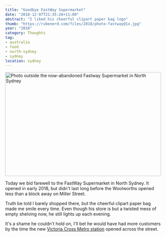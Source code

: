 ```yaml
---
title: "Goodbye FastWay Supermarket"
date: "2018-12-07T21:35:26+11:00"
abstract: "I liked his cheerful clipart paper bag logo"
thumb: "https://rubenerd.com/files/2018/photo-fastway@1x.jpg"
year: "2018"
category: Thoughts
tag:
- australia
- food
- north-sydney
- sydney
location: sydney
---
```

<p><img src="https://rubenerd.com/files/2018/photo-fastway@1x.jpg" srcset="https://rubenerd.com/files/2018/photo-fastway@1x.jpg 1x, https://rubenerd.com/files/2018/photo-fastway@2x.jpg 2x" alt="Photo outside the now-abandoned Fastway Supermarket in North Sydney" style="width:500px; height:333px;" /></p>

Today we bid farewell to the FastWay Supermarket in North Sydney. It opened in early 2018, but didn't last long before the Woolworths opened less than a block away on Miller Street. 

Truth be told I barely shopped there, but the cheerful clipart paper bag made me smile every time. Even though his store is but a twisted mess of empty shelving now, he still lights up each evening.

It's a shame he couldn't hold on, I'll bet he would have had more customers by the time the new [Victoria Cross Metro station] opened across the street.

[Victoria Cross Metro station]: https://www.sydneymetro.info/station/victoria-cross-station
